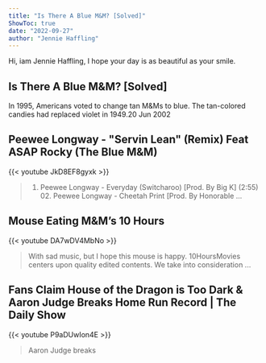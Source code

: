 ```yaml
---
title: "Is There A Blue M&M? [Solved]"
ShowToc: true 
date: "2022-09-27"
author: "Jennie Haffling" 
---
```


Hi, iam Jennie Haffling, I hope your day is as beautiful as your smile.
## Is There A Blue M&M? [Solved]
In 1995, Americans voted to change tan M&Ms to blue. The tan-colored candies had replaced violet in 1949.20 Jun 2002

## Peewee Longway - "Servin Lean" (Remix) Feat ASAP Rocky (The Blue M&M)
{{< youtube JkD8EF8gyxk >}}
>01. Peewee Longway - Everyday (Switcharoo) [Prod. By Big K] (2:55) 02. Peewee Longway - Cheetah Print [Prod. By Honorable ...

## Mouse Eating M&M’s 10 Hours
{{< youtube DA7wDV4MbNo >}}
>With sad music, but I hope this mouse is happy. 10HoursMovies centers upon quality edited contents. We take into consideration ...

## Fans Claim House of the Dragon is Too Dark & Aaron Judge Breaks Home Run Record | The Daily Show
{{< youtube P9aDUwIon4E >}}
>Aaron Judge breaks 


